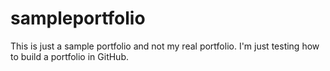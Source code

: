 # sampleportfolio
This is just a sample portfolio and not my real portfolio. I'm just  testing how to build a portfolio in GitHub.
